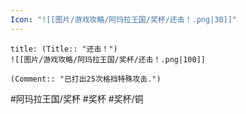 ```yaml
---
Icon: "![[图片/游戏攻略/阿玛拉王国/奖杯/还击！.png|30]]"
---
```

```ad-common-bronze-trophy
title: (Title:: "还击！")
![[图片/游戏攻略/阿玛拉王国/奖杯/还击！.png|100]]

(Comment:: "已打出25次格挡特殊攻击.")
```

#阿玛拉王国/奖杯 #奖杯 #奖杯/铜

